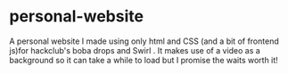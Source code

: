# personal-website

A personal website I made using only html and CSS (and a bit of frontend js)for hackclub's boba drops and Swirl . It makes use of a video as a background so it can take a while to load but I promise the waits worth it!
